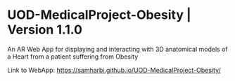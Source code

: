 # UOD-MedicalProject-Obesity | Version 1.1.0
An AR Web App for displaying and interacting with 3D anatomical models of a Heart from a patient suffering from Obesity

Link to WebApp: https://samharbi.github.io/UOD-MedicalProject-Obesity/

